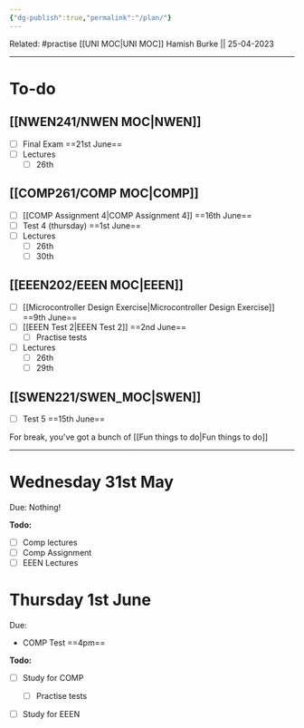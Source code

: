 ```yaml
---
{"dg-publish":true,"permalink":"/plan/"}
---
```


Related: #practise 
[[UNI MOC\|UNI MOC]]
Hamish Burke || 25-04-2023
***

# To-do

## [[NWEN241/NWEN MOC\|NWEN]]

- [ ] Final Exam ==21st June==
- [ ] Lectures
	- [ ] 26th

## [[COMP261/COMP MOC\|COMP]]

- [ ] [[COMP Assignment 4\|COMP Assignment 4]] ==16th June==
- [ ] Test 4 (thursday) ==1st June==
- [ ] Lectures
	- [ ] 26th
	- [ ] 30th

## [[EEEN202/EEEN MOC\|EEEN]]

- [ ] [[Microcontroller Design Exercise\|Microcontroller Design Exercise]] ==9th June==
- [ ] [[EEEN Test 2\|EEEN Test 2]] ==2nd June==
	- [ ] Practise tests
- [ ] Lectures
	- [ ] 26th
	- [ ] 29th

## [[SWEN221/SWEN_MOC\|SWEN]]

- [ ] Test 5 ==15th June==



For break, you've got a bunch of [[Fun things to do\|Fun things to do]]

***

# Wednesday 31st May

Due: Nothing! 

**Todo:**
- [ ] Comp lectures
- [ ] Comp Assignment
- [ ] EEEN Lectures

# Thursday 1st June

Due: 
- COMP Test ==4pm==

**Todo:**
- [ ] Study for COMP
	- [ ] Practise tests
- [ ] Study for EEEN







